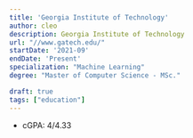 ```yaml
---
title: 'Georgia Institute of Technology'
author: cleo
description: Georgia Institute of Technology
url: "//www.gatech.edu/"
startDate: '2021-09'
endDate: 'Present'
specialization: "Machine Learning"
degree: "Master of Computer Science - MSc."

draft: true
tags: ["education"]
---
```

- cGPA: 4/4.33
